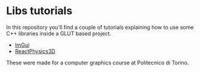 # Libs tutorials

In this repository you'll find a couple of tutorials explaining how to use some C++ libraries inside a GLUT based project.

- [ImGui](tutorials/ImGui-tutorial.md)
- [ReactPhysics3D](tutorials/ReactPhysics3D-tutorial.md)

These were made for a computer graphics course at Politecnico di Torino.